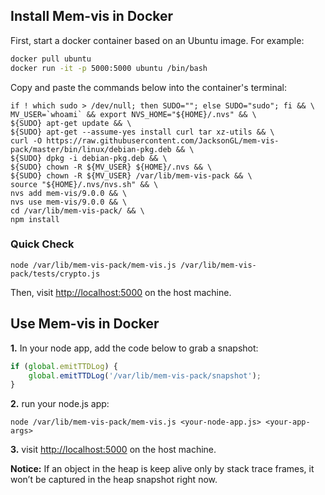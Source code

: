 ## Install Mem-vis in Docker

First, start a docker container based on an Ubuntu image. For example:
```bash
docker pull ubuntu
docker run -it -p 5000:5000 ubuntu /bin/bash
```

Copy and paste the commands below into the container's terminal:
```shell
if ! which sudo > /dev/null; then SUDO=""; else SUDO="sudo"; fi && \
MV_USER=`whoami` && export NVS_HOME="${HOME}/.nvs" && \
${SUDO} apt-get update && \
${SUDO} apt-get --assume-yes install curl tar xz-utils && \
curl -O https://raw.githubusercontent.com/JacksonGL/mem-vis-pack/master/bin/linux/debian-pkg.deb && \
${SUDO} dpkg -i debian-pkg.deb && \
${SUDO} chown -R ${MV_USER} ${HOME}/.nvs && \
${SUDO} chown -R ${MV_USER} /var/lib/mem-vis-pack && \
source "${HOME}/.nvs/nvs.sh" && \
nvs add mem-vis/9.0.0 && \
nvs use mem-vis/9.0.0 && \
cd /var/lib/mem-vis-pack/ && \
npm install
```

### Quick Check

```shell
node /var/lib/mem-vis-pack/mem-vis.js /var/lib/mem-vis-pack/tests/crypto.js
```

Then, visit [http://localhost:5000](http://localhost:5000) on the host machine.

## Use Mem-vis in Docker

<!--
  **1.** Make sure the main file is wrapped as follows. E.g., ```app.js``` is the main file if you run ```node app.js```.

```javascript
setTimeout(() => {}, 0);
setTimeout(() => {
	// content of main file
}, 10);
```
-->

  **1.** In your node app, add the code below to grab a snapshot:

```javascript
if (global.emitTTDLog) {
    global.emitTTDLog('/var/lib/mem-vis-pack/snapshot');
}
```

  **2.** run your node.js app:

```shell
node /var/lib/mem-vis-pack/mem-vis.js <your-node-app.js> <your-app-args>
```
  
  **3.** visit [http://localhost:5000](http://localhost:5000) on the host machine.

**Notice:** If an object in the heap is keep alive only by stack trace frames, it won’t be captured in the heap snapshot right now.
